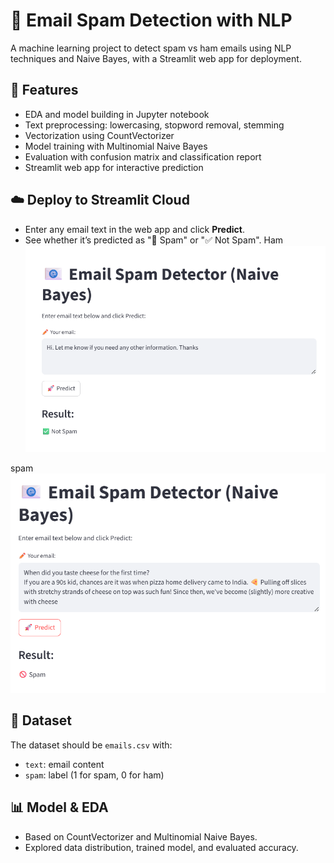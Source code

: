 # 📧 Email Spam Detection with NLP

A machine learning project to detect spam vs ham emails using NLP techniques and Naive Bayes, with a Streamlit web app for deployment.

## 🚀 Features
- EDA and model building in Jupyter notebook
- Text preprocessing: lowercasing, stopword removal, stemming
- Vectorization using CountVectorizer
- Model training with Multinomial Naive Bayes
- Evaluation with confusion matrix and classification report
- Streamlit web app for interactive prediction

## ☁️ Deploy to Streamlit Cloud
- Enter any email text in the web app and click **Predict**.
- See whether it’s predicted as "🚫 Spam" or "✅ Not Spam".
Ham
![ham](ham.png)

spam
![spam](spam.png)

## 📄 Dataset
The dataset should be `emails.csv` with:
- `text`: email content
- `spam`: label (1 for spam, 0 for ham)

## 📊 Model & EDA
- Based on CountVectorizer and Multinomial Naive Bayes.
- Explored data distribution, trained model, and evaluated accuracy.


